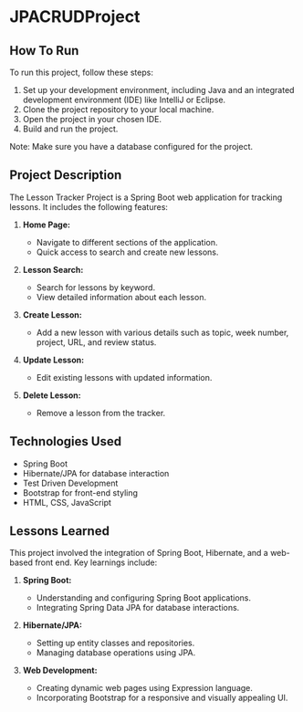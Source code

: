 # JPACRUDProject

## How To Run

To run this project, follow these steps:

1. Set up your development environment, including Java and an integrated development environment (IDE) like IntelliJ or Eclipse.
2. Clone the project repository to your local machine.
3. Open the project in your chosen IDE.
4. Build and run the project.

Note: Make sure you have a database configured for the project.

## Project Description

The Lesson Tracker Project is a Spring Boot web application for tracking lessons. It includes the following features:

1. **Home Page:**
   - Navigate to different sections of the application.
   - Quick access to search and create new lessons.

2. **Lesson Search:**
   - Search for lessons by keyword.
   - View detailed information about each lesson.

3. **Create Lesson:**
   - Add a new lesson with various details such as topic, week number, project, URL, and review status.

4. **Update Lesson:**
   - Edit existing lessons with updated information.

5. **Delete Lesson:**
   - Remove a lesson from the tracker.

## Technologies Used

- Spring Boot
- Hibernate/JPA for database interaction
- Test Driven Development
- Bootstrap for front-end styling
- HTML, CSS, JavaScript

## Lessons Learned

This project involved the integration of Spring Boot, Hibernate, and a web-based front end. Key learnings include:

1. **Spring Boot:**
   - Understanding and configuring Spring Boot applications.
   - Integrating Spring Data JPA for database interactions.

2. **Hibernate/JPA:**
   - Setting up entity classes and repositories.
   - Managing database operations using JPA.

3. **Web Development:**
   - Creating dynamic web pages using Expression language.
   - Incorporating Bootstrap for a responsive and visually appealing UI.


